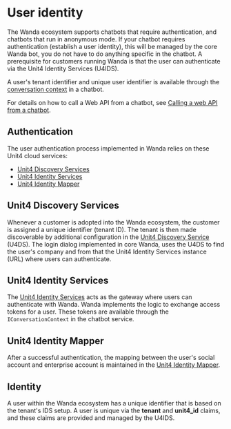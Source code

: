 # User identity

The Wanda ecosystem supports chatbots that require authentication, and chatbots that run in anonymous mode. If your chatbot requires authentication (establish a user identity), this will be managed by the core Wanda bot, you do not have to do anything specific in the chatbot.
A prerequisite for customers running Wanda is that the user can authenticate via the Unit4 Identity Services (U4IDS). 

A user's tenant identifier and unique user identifier is available through the [conversation context](conversation-context) in a chatbot.

For details on how to call a Web API from a chatbot, see [Calling a web API from a chatbot](calling-web-api#authentication).

## Authentication

The user authentication process implemented in Wanda relies on these Unit4 cloud services:

* [Unit4 Discovery Services](https://thehub.unit4.com/docs/discovery-service/Latest/docs%2Findex.md)
* [Unit4 Identity Services](https://thehub.unit4.com/docs/identity-services/Latest/.%2Fdocs%2Findex.md)
* [Unit4 Identity Mapper](https://thehub.unit4.com/docs/identity-mapper/Latest/docs%2Findex.md)

## Unit4 Discovery Services

Whenever a customer is adopted into the Wanda ecosystem, the customer is assigned a unique identifier (tenant ID). 
The tenant is then made discoverable by additional configuration in the [Unit4 Discovery Service](https://thehub.unit4.com/docs/discovery-service/Latest/docs%2Findex.md) (U4DS). The login dialog implemented in core Wanda, uses the U4DS to find the user's company and from that the Unit4 Identity Services instance (URL) where users can authenticate.
 
## Unit4 Identity Services

The [Unit4 Identity Services](https://thehub.unit4.com/docs/identity-services/Latest/.%2Fdocs%2Findex.md) acts as the gateway where users can authenticate with Wanda. 
Wanda implements the logic to exchange access tokens for a user. These tokens are available through the `IConversationContext` in the chatbot service.

## Unit4 Identity Mapper

After a successful authentication, the mapping between the user's social account and enterprise account is maintained in the [Unit4 Identity Mapper](https://thehub.unit4.com/docs/identity-mapper/Latest/docs%2Findex.md).

## Identity

A user within the Wanda ecosystem has a unique identifier that is based on the tenant's IDS setup. A user is unique via the **tenant** and **unit4_id** claims, and these claims are provided and managed by the U4IDS.




